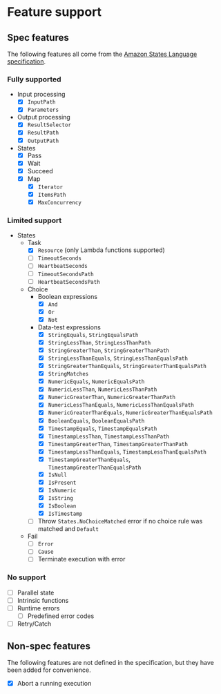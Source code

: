 # Feature support

## Spec features

The following features all come from the [Amazon States Language specification](https://states-language.net/).

### Fully supported

- Input processing
  - [x] `InputPath`
  - [x] `Parameters`
- Output processing
  - [x] `ResultSelector`
  - [x] `ResultPath`
  - [x] `OutputPath`
- States
  - [x] Pass
  - [x] Wait
  - [x] Succeed
  - [x] Map
    - [x] `Iterator`
    - [x] `ItemsPath`
    - [x] `MaxConcurrency`

### Limited support

- States
  - Task
    - [x] `Resource` (only Lambda functions supported)
    - [ ] `TimeoutSeconds`
    - [ ] `HeartbeatSeconds`
    - [ ] `TimeoutSecondsPath`
    - [ ] `HeartbeatSecondsPath`
  - Choice
    - Boolean expressions
      - [x] `And`
      - [x] `Or`
      - [x] `Not`
    - Data-test expressions
      - [x] `StringEquals`, `StringEqualsPath`
      - [x] `StringLessThan`, `StringLessThanPath`
      - [x] `StringGreaterThan`, `StringGreaterThanPath`
      - [x] `StringLessThanEquals`, `StringLessThanEqualsPath`
      - [x] `StringGreaterThanEquals`, `StringGreaterThanEqualsPath`
      - [x] `StringMatches`
      - [x] `NumericEquals`, `NumericEqualsPath`
      - [x] `NumericLessThan`, `NumericLessThanPath`
      - [x] `NumericGreaterThan`, `NumericGreaterThanPath`
      - [x] `NumericLessThanEquals`, `NumericLessThanEqualsPath`
      - [x] `NumericGreaterThanEquals`, `NumericGreaterThanEqualsPath`
      - [x] `BooleanEquals`, `BooleanEqualsPath`
      - [x] `TimestampEquals`, `TimestampEqualsPath`
      - [x] `TimestampLessThan`, `TimestampLessThanPath`
      - [x] `TimestampGreaterThan`, `TimestampGreaterThanPath`
      - [x] `TimestampLessThanEquals`, `TimestampLessThanEqualsPath`
      - [x] `TimestampGreaterThanEquals`, `TimestampGreaterThanEqualsPath`
      - [x] `IsNull`
      - [x] `IsPresent`
      - [x] `IsNumeric`
      - [x] `IsString`
      - [x] `IsBoolean`
      - [x] `IsTimestamp`
    - [ ] Throw `States.NoChoiceMatched` error if no choice rule was matched and `Default`
  - Fail
    - [ ] `Error`
    - [ ] `Cause`
    - [ ] Terminate execution with error

### No support

- [ ] Parallel state
- [ ] Intrinsic functions
- [ ] Runtime errors
  - [ ] Predefined error codes
- [ ] Retry/Catch

## Non-spec features

The following features are not defined in the specification, but they have been added for convenience.

- [x] Abort a running execution
